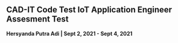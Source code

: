 ## CAD-IT Code Test IoT Application Engineer Assesment Test
**Hersyanda Putra Adi | Sept 2, 2021 - Sept 4, 2021**